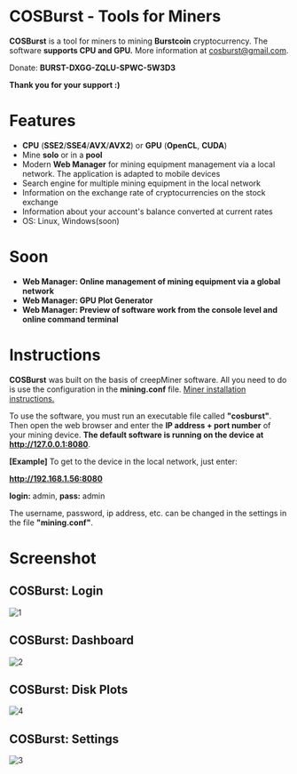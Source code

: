 # COSBurst - Tools for Miners
**COSBurst** is a tool for miners to mining **Burstcoin** cryptocurrency. The software **supports CPU and GPU.** More information at cosburst@gmail.com. 

Donate: **BURST-DXGG-ZQLU-SPWC-5W3D3**

**Thank you for your support :)**

# Features

- **CPU** (__SSE2__/__SSE4__/__AVX__/__AVX2__) or **GPU** (__OpenCL__, __CUDA__)
- Mine **solo** or in a **pool**
- Modern **Web Manager** for mining equipment management via a local network. The application is adapted to mobile devices
- Search engine for multiple mining equipment in the local network
- Information on the exchange rate of cryptocurrencies on the stock exchange
- Information about your account's balance converted at current rates
- OS: Linux, Windows(soon)

# Soon

- **Web Manager: Online management of mining equipment via a global network**
- **Web Manager: GPU Plot Generator**
- **Web Manager: Preview of software work from the console level and online command terminal**

# Instructions

**COSBurst** was built on the basis of creepMiner software. All you need to do is use the configuration in the **mining.conf** file. [Miner installation instructions.](https://github.com/Creepsky/creepMiner/wiki/Setting-up-the-miner)

To use the software, you must run an executable file called **"cosburst"**. Then open the web browser and enter the **IP address + port number** of your mining device. **The default software is running on the device at http://127.0.0.1:8080**.


**[Example]** To get to the device in the local network, just enter:

**http://192.168.1.56:8080**

**login:** admin, **pass:** admin

The username, password, ip address, etc. can be changed in the settings in the file **"mining.conf"**.


# Screenshot

## COSBurst: Login
![1](https://user-images.githubusercontent.com/38781791/39360131-404a6014-4a1d-11e8-9d95-0f77e78e0bcc.jpg)

## COSBurst: Dashboard
![2](https://user-images.githubusercontent.com/38781791/39360296-014254a2-4a1e-11e8-94b6-89298df3242a.jpg)

## COSBurst: Disk Plots
![4](https://user-images.githubusercontent.com/38781791/39360464-aa876534-4a1e-11e8-9269-b9c09344bde3.jpg)

## COSBurst: Settings
![3](https://user-images.githubusercontent.com/38781791/39360389-5a7b8cf0-4a1e-11e8-8550-56f249863f73.jpg)

